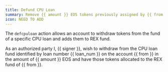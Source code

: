 ```yaml
---
title: Defund CPU Loan
summary: Remove {{ amount }} EOS tokens previously assigned by {{ from }} to renew CPU loan {{ loan_num }}
icon: NEED TO ADD
---
```


The `defcpuloan` action allows an account to withdraw tokens from the fund of a specific CPU loan and adds them to REX fund.

As an authorized party I, {{ signer }}, wish to withdraw from the CPU loan fund identified by loan number {{ loan_num }} on the account {{ from }} in the amount of {{ amount }} EOS and have those tokens allocated to the REX fund of {{ from }}.
